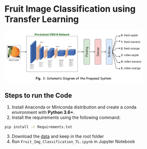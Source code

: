 Fruit Image Classification using Transfer Learning
===================================================

<!---
Implementation for the paper (Interspeech 2021). The paper has been accepted, its full-text will be shared after publication.<br>
**[Towards the Explainability of Multimodal Speech Emotion Recognition][1]**<br>
[Puneet Kumar](https://puneet-kr.github.io/), Vishesh Kaushik, and [Balasubramanian Raman](http://faculty.iitr.ac.in/~balarfma/)  
-->

<!--![Overview of Proposed Architecture](architecture.jpg)-->
<img src="architecture.jpg" width="90%" align="middle">

<!---
If you use this code in your published research, please consider citing:
```text
@inproceedings{}
```
--->

Steps to run the Code
---------------------
1. Install Anaconda or Miniconda distribution and create a conda environment with **Python 3.6+**.
2. Install the requirements using the following command:
```sh
pip install -r Requirements.txt
```
3. Download the [data][2] and keep in the root folder
4. Run `Fruit_Img_Classification_TL.ipynb` in Jupyter Notebook

[1]: https://www.interspeech2021.org/
[2]: http://www.t4sa.it/
